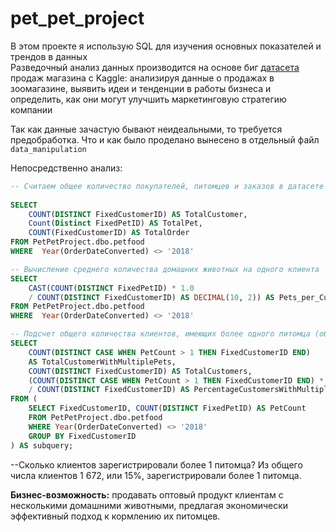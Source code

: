 # pet_pet_project

В этом проекте я использую SQL для изучения основных показателей и трендов в данных  
Разведочный анализ данных производится на основе биг [датасета](https://www.kaggle.com/datasets/jahangirraina/pet-food-customer-orders-online) продаж магазина c Kaggle: анализируя данные о продажах в зоомагазине, выявить идеи и тенденции в работы бизнеса и определить, как они могут улучшить маркетинговую стратегию компании

Так как данные зачастую бывают неидеальными, то требуется предобработка. Что и как было проделано вынесено в отдельный файл `data_manipulation`

Непосредственно анализ:

```sql
-- Считаем общее количество покупателей, питомцев и заказов в датасете для заказов не 2018 
    
SELECT 
    COUNT(DISTINCT FixedCustomerID) AS TotalCustomer, 
    Count(Distinct FixedPetID) AS TotalPet, 
    COUNT(FixedCustomerID) AS TotalOrder
FROM PetPetProject.dbo.petfood
WHERE  Year(OrderDateConverted) <> '2018'

-- Вычисление среднего количества домашних животных на одного клиента
SELECT 
    CAST(COUNT(DISTINCT FixedPetID) * 1.0 
    / COUNT(DISTINCT FixedCustomerID) AS DECIMAL(10, 2)) AS Pets_per_Customer
FROM PetPetProject.dbo.petfood
WHERE  Year(OrderDateConverted) <> '2018'

-- Подсчет общего количества клиентов, имеющих более одного питомца (общего количества уникальных клиентов и в процентах от общего количества клиентов)
SELECT 
    COUNT(DISTINCT CASE WHEN PetCount > 1 THEN FixedCustomerID END) 
    AS TotalCustomerWithMultiplePets,
    COUNT(DISTINCT FixedCustomerID) AS TotalCustomers,
    (COUNT(DISTINCT CASE WHEN PetCount > 1 THEN FixedCustomerID END) * 100.0) 
    / COUNT(DISTINCT FixedCustomerID) AS PercentageCustomersWithMultiplePets
FROM (
    SELECT FixedCustomerID, COUNT(DISTINCT FixedPetID) AS PetCount
    FROM PetPetProject.dbo.petfood 
    WHERE Year(OrderDateConverted) <> '2018'
    GROUP BY FixedCustomerID
) AS subquery;

```
--Сколько клиентов зарегистрировали более 1 питомца?
Из общего числа клиентов 1 672, или 15%, зарегистрировали более 1 питомца.  

__Бизнес-возможность:__ продавать оптовый продукт клиентам с несколькими домашними животными, предлагая экономически эффективный подход к кормлению их питомцев.
